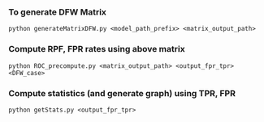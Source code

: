 ### To generate DFW Matrix

`python generateMatrixDFW.py <model_path_prefix> <matrix_output_path>`

### Compute RPF, FPR rates using above matrix

`python ROC_precompute.py <matrix_output_path> <output_fpr_tpr> <DFW_case>`

### Compute statistics (and generate graph) using TPR, FPR

`python getStats.py <output_fpr_tpr>`